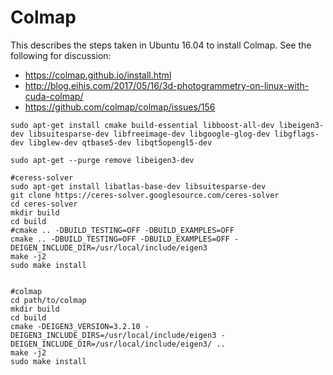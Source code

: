 # Colmap
This describes the steps taken in Ubuntu 16.04 to install Colmap. See the following for discussion: 
- https://colmap.github.io/install.html
- http://blog.eihis.com/2017/05/16/3d-photogrammetry-on-linux-with-cuda-colmap/
- https://github.com/colmap/colmap/issues/156
```
sudo apt-get install cmake build-essential libboost-all-dev libeigen3-dev libsuitesparse-dev libfreeimage-dev libgoogle-glog-dev libgflags-dev libglew-dev qtbase5-dev libqt5opengl5-dev

sudo apt-get --purge remove libeigen3-dev

#ceress-solver
sudo apt-get install libatlas-base-dev libsuitesparse-dev
git clone https://ceres-solver.googlesource.com/ceres-solver
cd ceres-solver
mkdir build
cd build
#cmake .. -DBUILD_TESTING=OFF -DBUILD_EXAMPLES=OFF
cmake .. -DBUILD_TESTING=OFF -DBUILD_EXAMPLES=OFF -DEIGEN_INCLUDE_DIR=/usr/local/include/eigen3
make -j2
sudo make install


#colmap
cd path/to/colmap
mkdir build
cd build
cmake -DEIGEN3_VERSION=3.2.10 -DEIGEN3_INCLUDE_DIRS=/usr/local/include/eigen3 -DEIGEN_INCLUDE_DIR=/usr/local/include/eigen3/ ..
make -j2
sudo make install

```

